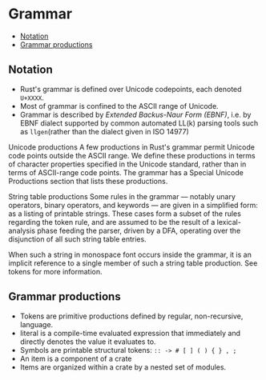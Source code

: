 # Grammar

<!-- TOC -->

- [Notation](#notation)
- [Grammar productions](#grammar-productions)

<!-- /TOC -->


## Notation
- Rust's grammar is defined over Unicode codepoints, each denoted `U+XXXX`. 
- Most of grammar is confined to the ASCII range of Unicode.
- Grammar is described by _Extended Backus-Naur Form (EBNF)_, i.e. by EBNF dialect supported by common automated LL(k) parsing tools such as `llgen`(rather than the dialect given in ISO 14977)


Unicode productions
A few productions in Rust's grammar permit Unicode code points outside the ASCII range. We define these productions in terms of character properties specified in the Unicode standard, rather than in terms of ASCII-range code points. The grammar has a Special Unicode Productions section that lists these productions.

String table productions
Some rules in the grammar — notably unary operators, binary operators, and keywords — are given in a simplified form: as a listing of printable strings. These cases form a subset of the rules regarding the token rule, and are assumed to be the result of a lexical-analysis phase feeding the parser, driven by a DFA, operating over the disjunction of all such string table entries.

When such a string in monospace font occurs inside the grammar, it is an implicit reference to a single member of such a string table production. See tokens for more information.


## Grammar productions
- Tokens are primitive productions defined by regular, non-recursive, language.
- literal is a compile-time evaluated expression that immediately and directly denotes the value it evaluates to.
- Symbols are printable structural tokens: `:: -> # [ ] ( ) { } , ;`
- An item is a component of a crate
- Items are organized within a crate by a nested set of modules.

